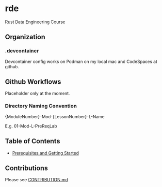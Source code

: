 # rde

Rust Data Engineering Course

## Organization

### .devcontainer

Devcontainer config works on Podman on my local mac and CodeSpaces at github.

## Github Workflows

Placeholder only at the moment.

### Directory Naming Convention

{ModuleNumber}-Mod-{LessonNumber}-L-Name

E.g. 01-Mod-L-PreReqLab

## Table of Contents

- [Prerequisites and Getting Started](01-Mod-01-LabPreReq)

## Contributions

Please see [CONTRIBUTION.md](CONTRIBUTION.md)
